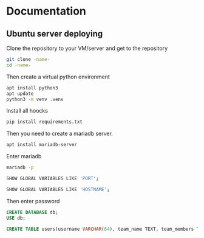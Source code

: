 # Documentation


## Ubuntu server deploying
Clone the repository to your VM/server and get to the repository
```bash
git clone -name-
cd -name-
```

Then create a virtual python environment
```bash
apt install python3
apt update
python3 -m venv .venv
```

Install all hoocks
```bash
pip install requirements.txt
```

Then you need to create a mariadb server.
```bash
apt install mariadb-server
```


Enter mariadb
```bash
mariadb -p
```
```bash
SHOW GLOBAL VARIABLES LIKE 'PORT';
```

```bash
SHOW GLOBAL VARIABLES LIKE 'HOSTNAME';
```

Then enter password
```sql
CREATE DATABASE db;
USE db;
```

```sql
CREATE TABLE users(username VARCHAR(64), team_name TEXT, team_members TEXT, stations TEXT, current_station TEXT, team_size INT, id INT);
```